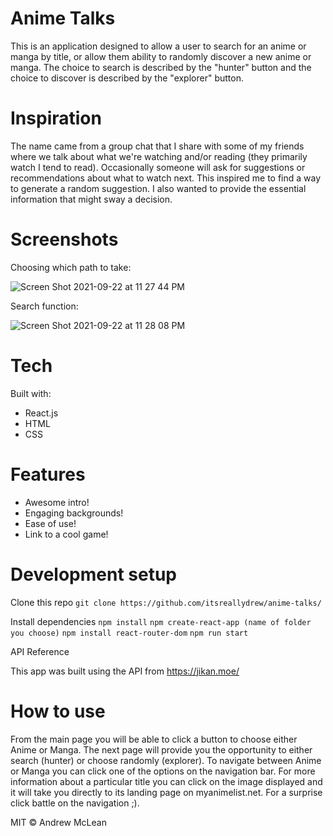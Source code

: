 
# Anime Talks

This is an application designed to allow a user to search for an anime or manga by title, or allow them ability to randomly discover a new anime or manga. The choice to search is described by the "hunter" button and the choice to discover is described by the "explorer" button.

# Inspiration

The name came from a group chat that I share with some of my friends where we talk about what we're watching and/or reading (they primarily watch I tend to read). Occasionally someone will ask for suggestions or recommendations about what to watch next. This inspired me to find a way to generate a random suggestion. I also wanted to provide the essential information that might sway a decision.

# Screenshots

Choosing which path to take:

![Screen Shot 2021-09-22 at 11 27 44 PM](https://user-images.githubusercontent.com/88289750/134455410-595a0b11-6f52-41d0-9005-aa8a394ac414.png)

Search function:

![Screen Shot 2021-09-22 at 11 28 08 PM](https://user-images.githubusercontent.com/88289750/134455331-3b84fd1a-d240-4927-afb3-b7d739376ba6.png)

# Tech

Built with:

- React.js
- HTML
- CSS

# Features

- Awesome intro!
- Engaging backgrounds!
- Ease of use!
- Link to a cool game!

# Development setup

Clone this repo
`git clone https://github.com/itsreallydrew/anime-talks/`

Install dependencies
`npm install`
`npm create-react-app (name of folder you choose)`
`npm install react-router-dom`
`npm run start`

API Reference

This app was built using the API from https://jikan.moe/

# How to use

From the main page you will be able to click a button to choose either Anime or Manga.
The next page will provide you the opportunity to either search (hunter) or choose randomly (explorer).
To navigate between Anime or Manga you can click one of the options on the navigation bar.
For more information about a particular title you can click on the image displayed and it will take you directly to its landing page on myanimelist.net.
For a surprise click battle on the navigation ;).

MIT © Andrew McLean
